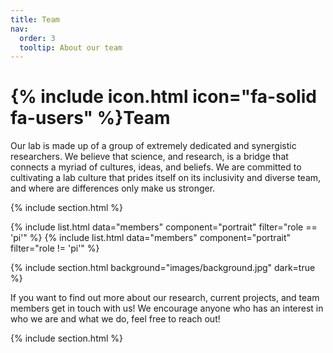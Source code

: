 ```yaml
---
title: Team
nav:
  order: 3
  tooltip: About our team
---
```


# {% include icon.html icon="fa-solid fa-users" %}Team

Our lab is made up of a group of extremely dedicated and synergistic researchers.  We believe that science, and research, is a 
bridge that connects a myriad of cultures, ideas, and beliefs.  We are committed to cultivating a lab culture that prides itself 
on its inclusivity and diverse team, and where are differences only make us stronger.

{% include section.html %}

{% include list.html data="members" component="portrait" filter="role == 'pi'" %}
{% include list.html data="members" component="portrait" filter="role != 'pi'" %}

{% include section.html background="images/background.jpg" dark=true %}

If you want to find out more about our research, current projects, and team members get in touch with us! We encourage anyone who has an interest in who we are and what we do, feel free to reach out!

{% include section.html %}


